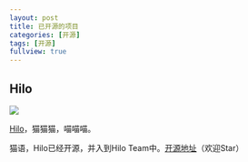```yaml
---
layout: post
title: 已开源的项目
categories: [开源]
tags: [开源]
fullview: true
---
```


## Hilo

![](http://gtms04.alicdn.com/tps/i4/TB1IvTTLVXXXXb7XFXXLP9XYVXX-208-113.png)

[Hilo](https://github.com/hiloteam/Hilo)，猫猫猫，喵喵喵。

猫语，Hilo已经开源，并入到Hilo Team中。[开源地址](https://github.com/hiloteam/Hilo)（欢迎Star）
